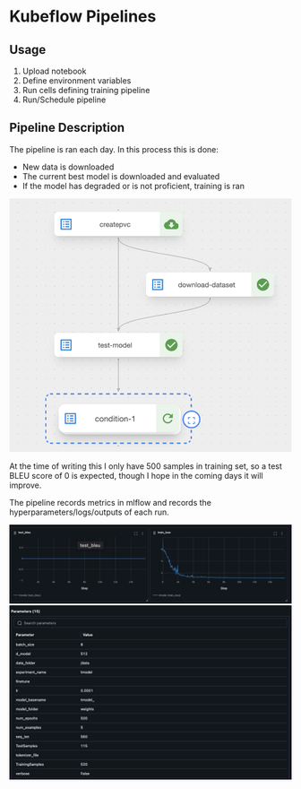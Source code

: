 # Kubeflow Pipelines


## Usage

1. Upload notebook 
2. Define environment variables
3. Run cells defining training pipeline
3. Run/Schedule pipeline



## Pipeline Description

The pipeline is ran each day. In this process this is done:

- New data is downloaded
- The current best model is downloaded and evaluated
- If the model has degraded or is not proficient, training is ran

![Pipeline GUI](./images/train_pipeline.png "Pipeline that will run in kubeflow")

At the time of writing this I only have 500 samples in training set, so a test BLEU score of 0 is expected, though I hope in the coming days it will improve.

The pipeline records metrics in mlflow and records the hyperparameters/logs/outputs of each run.

![Metrics GUI](./images/metrics.png "Metrics reported")
![Hyperparameters GUI](./images/hyperparameters.png "Hyperparameters recorded")
